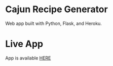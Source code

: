 # Cajun Recipe Generator
Web app built with Python, Flask, and Heroku. 

# Live App
App is available [HERE](https://brandontouchet.com/cajunrecipes/)

